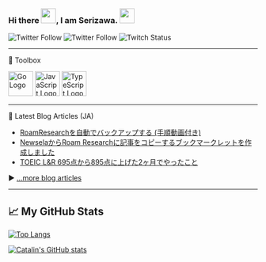 ### Hi there <img src="https://raw.githubusercontent.com/MartinHeinz/MartinHeinz/master/wave.gif" width="30px">, I am Serizawa. <img src="https://github.githubassets.com/images/mona-whisper.gif" width="30px">

![Twitter Follow](https://img.shields.io/twitter/follow/serizawa_jp?style=social)
![Twitter Follow](https://img.shields.io/twitter/follow/serizawa_eng?style=social)
![Twitch Status](https://img.shields.io/twitch/status/serizawa_jp?style=social)

---

🧰 Toolbox

<img src="https://cdn.worldvectorlogo.com/logos/go-6.svg" alt="Go Logo" width="50" height="50"/> <img src="https://cdn.worldvectorlogo.com/logos/logo-javascript.svg" alt="JavaScript Logo" width="50" height="50"/> <img src="https://cdn.worldvectorlogo.com/logos/typescript.svg" alt="TypeScript Logo" width="50" height="50"/>


---

📘 Latest Blog Articles (JA)

<!-- BLOG-POST-LIST:START -->
- [RoamResearchを自動でバックアップする (手順動画付き)](https://note.com/serizawa_jp/n/n859b1026f722)
- [NewselaからRoam Researchに記事をコピーするブックマークレットを作成しました](https://note.com/serizawa_jp/n/n3a5b52920957)
- [TOEIC L&R 695点から895点に上げた2ヶ月でやったこと](https://note.com/serizawa_jp/n/n957bf5a25f79)
<!-- BLOG-POST-LIST:END -->

▶ [...more blog articles](https://note.com/serizawa_jp/)

---

## &#x1f4c8; My GitHub Stats

[![Top Langs](https://github-readme-stats.vercel.app/api/top-langs/?username=serizawa-jp&hide=java,html,css&theme=radical)](https://github.com/anuraghazra/github-readme-stats)

[![Catalin's GitHub stats](https://github-readme-stats.vercel.app/api?username=serizawa-jp&theme=radical)](https://github.com/anuraghazra/github-readme-stats)

